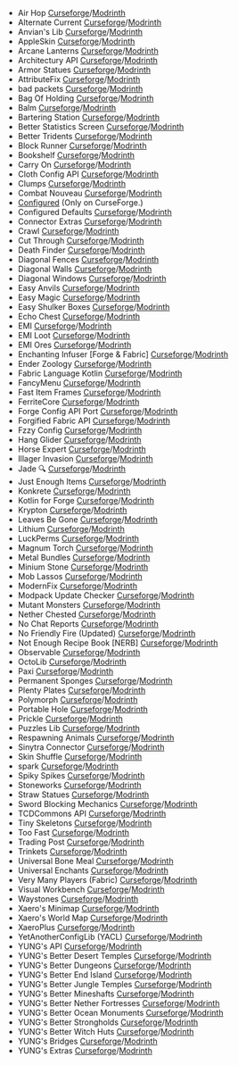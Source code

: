 - Air Hop [Curseforge](https://www.curseforge.com/minecraft/mc-mods/air-hop)/[Modrinth](https://modrinth.com/mod/air-hop)  
- Alternate Current [Curseforge](https://www.curseforge.com/minecraft/mc-mods/alternate-current)/[Modrinth](https://modrinth.com/mod/alternate-current)  
- Anvian's Lib [Curseforge](https://www.curseforge.com/minecraft/mc-mods/anvians-lib)/[Modrinth](https://modrinth.com/mod/anvians-lib)  
- AppleSkin [Curseforge](https://www.curseforge.com/minecraft/mc-mods/appleskin)/[Modrinth](https://modrinth.com/mod/appleskin)  
- Arcane Lanterns [Curseforge](https://www.curseforge.com/minecraft/mc-mods/arcane-lanterns)/[Modrinth](https://modrinth.com/mod/arcane-lanterns)  
- Architectury API [Curseforge](https://www.curseforge.com/minecraft/mc-mods/architectury-api)/[Modrinth](https://modrinth.com/mod/architectury-api)  
- Armor Statues [Curseforge](https://www.curseforge.com/minecraft/mc-mods/armor-statues)/[Modrinth](https://modrinth.com/mod/armor-statues)  
- AttributeFix [Curseforge](https://www.curseforge.com/minecraft/mc-mods/attributefix)/[Modrinth](https://modrinth.com/mod/attributefix)  
- bad packets [Curseforge](https://www.curseforge.com/minecraft/mc-mods/badpackets)/[Modrinth](https://modrinth.com/mod/badpackets)  
- Bag Of Holding [Curseforge](https://www.curseforge.com/minecraft/mc-mods/bag-of-holding-forge)/[Modrinth](https://modrinth.com/mod/bag-of-holding)  
- Balm [Curseforge](https://www.curseforge.com/minecraft/mc-mods/balm)/[Modrinth](https://modrinth.com/mod/balm)  
- Bartering Station [Curseforge](https://www.curseforge.com/minecraft/mc-mods/bartering-station)/[Modrinth](https://modrinth.com/mod/bartering-station)  
- Better Statistics Screen [Curseforge](https://www.curseforge.com/minecraft/mc-mods/better-stats)/[Modrinth](https://modrinth.com/mod/better-stats)  
- Better Tridents [Curseforge](https://www.curseforge.com/minecraft/mc-mods/better-tridents)/[Modrinth](https://modrinth.com/mod/better-tridents)  
- Block Runner [Curseforge](https://www.curseforge.com/minecraft/mc-mods/block-runner-forge)/[Modrinth](https://modrinth.com/mod/block-runner)  
- Bookshelf [Curseforge](https://www.curseforge.com/minecraft/mc-mods/bookshelf)/[Modrinth](https://modrinth.com/mod/bookshelf-lib)  
- Carry On [Curseforge](https://www.curseforge.com/minecraft/mc-mods/carry-on)/[Modrinth](https://modrinth.com/mod/carry-on)  
- Cloth Config API [Curseforge](https://www.curseforge.com/minecraft/mc-mods/cloth-config)/[Modrinth](https://modrinth.com/mod/cloth-config)  
- Clumps [Curseforge](https://www.curseforge.com/minecraft/mc-mods/clumps)/[Modrinth](https://modrinth.com/mod/clumps)  
- Combat Nouveau [Curseforge](https://www.curseforge.com/minecraft/mc-mods/combat-nouveau)/[Modrinth](https://modrinth.com/mod/combat-nouveau)  
- [Configured](https://www.curseforge.com/minecraft/mc-mods/configured) (Only on CurseForge.)  
- Configured Defaults [Curseforge](https://www.curseforge.com/minecraft/mc-mods/configured-defaults)/[Modrinth](https://modrinth.com/mod/configured-defaults)  
- Connector Extras [Curseforge](https://www.curseforge.com/minecraft/mc-mods/connector-extras)/[Modrinth](https://modrinth.com/mod/connector-extras)  
- Crawl [Curseforge](https://www.curseforge.com/minecraft/mc-mods/crawl)/[Modrinth](https://modrinth.com/mod/crawl)  
- Cut Through [Curseforge](https://www.curseforge.com/minecraft/mc-mods/cut-through)/[Modrinth](https://modrinth.com/mod/cut-through)  
- Death Finder [Curseforge](https://www.curseforge.com/minecraft/mc-mods/death-finder)/[Modrinth](https://modrinth.com/mod/death-finder)  
- Diagonal Fences [Curseforge](https://www.curseforge.com/minecraft/mc-mods/diagonal-fences)/[Modrinth](https://modrinth.com/mod/diagonal-fences)  
- Diagonal Walls [Curseforge](https://www.curseforge.com/minecraft/mc-mods/diagonal-walls)/[Modrinth](https://modrinth.com/mod/diagonal-walls)  
- Diagonal Windows [Curseforge](https://www.curseforge.com/minecraft/mc-mods/diagonal-windows)/[Modrinth](https://modrinth.com/mod/diagonal-windows)  
- Easy Anvils [Curseforge](https://www.curseforge.com/minecraft/mc-mods/easy-anvils)/[Modrinth](https://modrinth.com/mod/easy-anvils)  
- Easy Magic [Curseforge](https://www.curseforge.com/minecraft/mc-mods/easy-magic)/[Modrinth](https://modrinth.com/mod/easy-magic)  
- Easy Shulker Boxes [Curseforge](https://www.curseforge.com/minecraft/mc-mods/easy-shulker-boxes)/[Modrinth](https://modrinth.com/mod/easy-shulker-boxes)  
- Echo Chest [Curseforge](https://www.curseforge.com/minecraft/mc-mods/echo-chest)/[Modrinth](https://modrinth.com/mod/echo-chest)  
- EMI [Curseforge](https://www.curseforge.com/minecraft/mc-mods/emi)/[Modrinth](https://modrinth.com/mod/emi)  
- EMI Loot [Curseforge](https://www.curseforge.com/minecraft/mc-mods/emi-loot)/[Modrinth](https://modrinth.com/mod/emi-loot)  
- EMI Ores [Curseforge](https://www.curseforge.com/minecraft/mc-mods/emi-ores)/[Modrinth](https://modrinth.com/mod/emi-ores)  
- Enchanting Infuser [Forge & Fabric] [Curseforge](https://www.curseforge.com/minecraft/mc-mods/enchanting-infuser-forge)/[Modrinth](https://modrinth.com/mod/enchanting-infuser)  
- Ender Zoology [Curseforge](https://www.curseforge.com/minecraft/mc-mods/ender-zoology)/[Modrinth](https://modrinth.com/mod/ender-zoology)  
- Fabric Language Kotlin [Curseforge](https://www.curseforge.com/minecraft/mc-mods/fabric-language-kotlin)/[Modrinth](https://modrinth.com/mod/fabric-language-kotlin)  
- FancyMenu [Curseforge](https://www.curseforge.com/minecraft/mc-mods/fancymenu)/[Modrinth](https://modrinth.com/mod/fancymenu)  
- Fast Item Frames [Curseforge](https://www.curseforge.com/minecraft/mc-mods/fast-item-frames)/[Modrinth](https://modrinth.com/mod/fast-item-frames)  
- FerriteCore [Curseforge](https://www.curseforge.com/minecraft/mc-mods/ferritecore)/[Modrinth](https://modrinth.com/mod/ferrite-core)  
- Forge Config API Port [Curseforge](https://www.curseforge.com/minecraft/mc-mods/forge-config-api-port-fabric)/[Modrinth](https://modrinth.com/mod/forge-config-api-port)  
- Forgified Fabric API [Curseforge](https://www.curseforge.com/minecraft/mc-mods/forgified-fabric-api)/[Modrinth](https://modrinth.com/mod/forgified-fabric-api)  
- Fzzy Config [Curseforge](https://www.curseforge.com/minecraft/mc-mods/fzzy-config)/[Modrinth](https://modrinth.com/mod/fzzy-config)  
- Hang Glider [Curseforge](https://www.curseforge.com/minecraft/mc-mods/hang-glider)/[Modrinth](https://modrinth.com/mod/hang-glider)  
- Horse Expert [Curseforge](https://www.curseforge.com/minecraft/mc-mods/horse-expert)/[Modrinth](https://modrinth.com/mod/horse-expert)  
- Illager Invasion [Curseforge](https://www.curseforge.com/minecraft/mc-mods/illager-invasion)/[Modrinth](https://modrinth.com/mod/illager-invasion)  
- Jade 🔍 [Curseforge](https://www.curseforge.com/minecraft/mc-mods/jade)/[Modrinth](https://modrinth.com/mod/jade)  
- Just Enough Items [Curseforge](https://www.curseforge.com/minecraft/mc-mods/jei)/[Modrinth](https://modrinth.com/mod/jei)  
- Konkrete [Curseforge](https://www.curseforge.com/minecraft/mc-mods/konkrete)/[Modrinth](https://modrinth.com/mod/konkrete)  
- Kotlin for Forge [Curseforge](https://www.curseforge.com/minecraft/mc-mods/kotlin-for-forge)/[Modrinth](https://modrinth.com/mod/kotlin-for-forge)  
- Krypton [Curseforge](https://www.curseforge.com/minecraft/mc-mods/krypton)/[Modrinth](https://modrinth.com/mod/krypton)  
- Leaves Be Gone [Curseforge](https://www.curseforge.com/minecraft/mc-mods/leaves-be-gone)/[Modrinth](https://modrinth.com/mod/leaves-be-gone)  
- Lithium [Curseforge](https://www.curseforge.com/minecraft/mc-mods/lithium)/[Modrinth](https://modrinth.com/mod/lithium)  
- LuckPerms [Curseforge](https://www.curseforge.com/minecraft/mc-mods/luckperms)/[Modrinth](https://modrinth.com/mod/luckperms)  
- Magnum Torch [Curseforge](https://www.curseforge.com/minecraft/mc-mods/magnum-torch-forge)/[Modrinth](https://modrinth.com/mod/magnum-torch)  
- Metal Bundles [Curseforge](https://www.curseforge.com/minecraft/mc-mods/metal-bundles)/[Modrinth](https://modrinth.com/mod/metal-bundles)  
- Minium Stone [Curseforge](https://www.curseforge.com/minecraft/mc-mods/minium-stone)/[Modrinth](https://modrinth.com/mod/minium-stone)  
- Mob Lassos [Curseforge](https://www.curseforge.com/minecraft/mc-mods/mob-lassos)/[Modrinth](https://modrinth.com/mod/mob-lassos)  
- ModernFix [Curseforge](https://www.curseforge.com/minecraft/mc-mods/modernfix)/[Modrinth](https://modrinth.com/mod/modernfix)  
- Modpack Update Checker [Curseforge](https://www.curseforge.com/minecraft/mc-mods/modpack-update-checker)/[Modrinth](https://modrinth.com/mod/modpack-update-checker)  
- Mutant Monsters [Curseforge](https://www.curseforge.com/minecraft/mc-mods/mutant-monsters)/[Modrinth](https://modrinth.com/mod/mutant-monsters)  
- Nether Chested [Curseforge](https://www.curseforge.com/minecraft/mc-mods/new-nether-chest)/[Modrinth](https://modrinth.com/mod/new-nether-chest)  
- No Chat Reports [Curseforge](https://www.curseforge.com/minecraft/mc-mods/no-chat-reports)/[Modrinth](https://modrinth.com/mod/no-chat-reports)  
- No Friendly Fire (Updated) [Curseforge](https://www.curseforge.com/minecraft/mc-mods/no-friendly-fire)/[Modrinth](https://modrinth.com/mod/no-friendly-fire)  
- Not Enough Recipe Book [NERB] [Curseforge](https://www.curseforge.com/minecraft/mc-mods/notenoughrecipebook)/[Modrinth](https://modrinth.com/mod/nerb)  
- Observable [Curseforge](https://www.curseforge.com/minecraft/mc-mods/observable)/[Modrinth](https://modrinth.com/mod/observable)  
- OctoLib [Curseforge](https://www.curseforge.com/minecraft/mc-mods/octo-lib)/[Modrinth](https://modrinth.com/mod/octo-lib)  
- Paxi [Curseforge](https://www.curseforge.com/minecraft/mc-mods/paxi-neoforge)/[Modrinth](https://modrinth.com/mod/paxi)  
- Permanent Sponges [Curseforge](https://www.curseforge.com/minecraft/mc-mods/permanent-sponges)/[Modrinth](https://modrinth.com/mod/permanent-sponges)  
- Plenty Plates [Curseforge](https://www.curseforge.com/minecraft/mc-mods/plenty-plates)/[Modrinth](https://modrinth.com/mod/plenty-plates)  
- Polymorph [Curseforge](https://www.curseforge.com/minecraft/mc-mods/polymorph)/[Modrinth](https://modrinth.com/mod/polymorph)  
- Portable Hole [Curseforge](https://www.curseforge.com/minecraft/mc-mods/portable-hole)/[Modrinth](https://modrinth.com/mod/portable-hole)  
- Prickle [Curseforge](https://www.curseforge.com/minecraft/mc-mods/prickle)/[Modrinth](https://modrinth.com/mod/prickle)  
- Puzzles Lib [Curseforge](https://www.curseforge.com/minecraft/mc-mods/puzzles-lib)/[Modrinth](https://modrinth.com/mod/puzzles-lib)  
- Respawning Animals [Curseforge](https://www.curseforge.com/minecraft/mc-mods/respawning-animals)/[Modrinth](https://modrinth.com/mod/respawning-animals)  
- Sinytra Connector [Curseforge](https://www.curseforge.com/minecraft/mc-mods/sinytra-connector)/[Modrinth](https://modrinth.com/mod/connector)  
- Skin Shuffle [Curseforge](https://www.curseforge.com/minecraft/mc-mods/skinshuffle)/[Modrinth](https://modrinth.com/mod/skinshuffle)  
- spark [Curseforge](https://www.curseforge.com/minecraft/mc-mods/spark)/[Modrinth](https://modrinth.com/mod/spark)  
- Spiky Spikes [Curseforge](https://www.curseforge.com/minecraft/mc-mods/spiky-spikes)/[Modrinth](https://modrinth.com/mod/spiky-spikes)  
- Stoneworks [Curseforge](https://www.curseforge.com/minecraft/mc-mods/stoneworks)/[Modrinth](https://modrinth.com/mod/stoneworks)  
- Straw Statues [Curseforge](https://www.curseforge.com/minecraft/mc-mods/straw-statues)/[Modrinth](https://modrinth.com/mod/straw-statues)  
- Sword Blocking Mechanics [Curseforge](https://www.curseforge.com/minecraft/mc-mods/sword-blocking-mechanics)/[Modrinth](https://modrinth.com/mod/sword-blocking-mechanics)  
- TCDCommons API [Curseforge](https://www.curseforge.com/minecraft/mc-mods/tcdcommons)/[Modrinth](https://modrinth.com/mod/tcdcommons)  
- Tiny Skeletons [Curseforge](https://www.curseforge.com/minecraft/mc-mods/tiny-skeletons-forge)/[Modrinth](https://modrinth.com/mod/tiny-skeletons)  
- Too Fast [Curseforge](https://www.curseforge.com/minecraft/mc-mods/too-fast)/[Modrinth](https://modrinth.com/mod/too-fast)  
- Trading Post [Curseforge](https://www.curseforge.com/minecraft/mc-mods/trading-post)/[Modrinth](https://modrinth.com/mod/trading-post)  
- Trinkets [Curseforge](https://www.curseforge.com/minecraft/mc-mods/trinkets)/[Modrinth](https://modrinth.com/mod/trinkets)  
- Universal Bone Meal [Curseforge](https://www.curseforge.com/minecraft/mc-mods/universal-bone-meal-forge)/[Modrinth](https://modrinth.com/mod/universal-bone-meal)  
- Universal Enchants [Curseforge](https://www.curseforge.com/minecraft/mc-mods/universal-enchants-forge)/[Modrinth](https://modrinth.com/mod/universal-enchants)  
- Very Many Players (Fabric) [Curseforge](https://www.curseforge.com/minecraft/mc-mods/vmp-fabric)/[Modrinth](https://modrinth.com/mod/vmp-fabric)  
- Visual Workbench [Curseforge](https://www.curseforge.com/minecraft/mc-mods/visual-workbench)/[Modrinth](https://modrinth.com/mod/visual-workbench)  
- Waystones [Curseforge](https://www.curseforge.com/minecraft/mc-mods/waystones)/[Modrinth](https://modrinth.com/mod/waystones)  
- Xaero's Minimap [Curseforge](https://www.curseforge.com/minecraft/mc-mods/xaeros-minimap)/[Modrinth](https://modrinth.com/mod/xaeros-minimap)  
- Xaero's World Map [Curseforge](https://www.curseforge.com/minecraft/mc-mods/xaeros-world-map)/[Modrinth](https://modrinth.com/mod/xaeros-world-map)  
- XaeroPlus [Curseforge](https://www.curseforge.com/minecraft/mc-mods/xaeroplus)/[Modrinth](https://modrinth.com/mod/xaeroplus)  
- YetAnotherConfigLib (YACL) [Curseforge](https://www.curseforge.com/minecraft/mc-mods/yacl)/[Modrinth](https://modrinth.com/mod/yacl)  
- YUNG's API [Curseforge](https://www.curseforge.com/minecraft/mc-mods/yungs-api-neoforge)/[Modrinth](https://modrinth.com/mod/yungs-api)  
- YUNG's Better Desert Temples [Curseforge](https://www.curseforge.com/minecraft/mc-mods/yungs-better-desert-temples-neoforge)/[Modrinth](https://modrinth.com/mod/yungs-better-desert-temples)  
- YUNG's Better Dungeons [Curseforge](https://www.curseforge.com/minecraft/mc-mods/yungs-better-dungeons-neoforge)/[Modrinth](https://modrinth.com/mod/yungs-better-dungeons)  
- YUNG's Better End Island [Curseforge](https://www.curseforge.com/minecraft/mc-mods/yungs-better-end-island-neoforge)/[Modrinth](https://modrinth.com/mod/yungs-better-end-island)  
- YUNG's Better Jungle Temples [Curseforge](https://www.curseforge.com/minecraft/mc-mods/yungs-better-jungle-temples-neoforge)/[Modrinth](https://modrinth.com/mod/yungs-better-jungle-temples)  
- YUNG's Better Mineshafts [Curseforge](https://www.curseforge.com/minecraft/mc-mods/yungs-better-mineshafts-neoforge)/[Modrinth](https://modrinth.com/mod/yungs-better-mineshafts)  
- YUNG's Better Nether Fortresses [Curseforge](https://www.curseforge.com/minecraft/mc-mods/yungs-better-nether-fortresses-neoforge)/[Modrinth](https://modrinth.com/mod/yungs-better-nether-fortresses)  
- YUNG's Better Ocean Monuments [Curseforge](https://www.curseforge.com/minecraft/mc-mods/yungs-better-ocean-monuments-neoforge)/[Modrinth](https://modrinth.com/mod/yungs-better-ocean-monuments)  
- YUNG's Better Strongholds [Curseforge](https://www.curseforge.com/minecraft/mc-mods/yungs-better-strongholds-neoforge)/[Modrinth](https://modrinth.com/mod/yungs-better-strongholds)  
- YUNG's Better Witch Huts [Curseforge](https://www.curseforge.com/minecraft/mc-mods/yungs-better-witch-huts-neoforge)/[Modrinth](https://modrinth.com/mod/yungs-better-witch-huts)  
- YUNG's Bridges [Curseforge](https://www.curseforge.com/minecraft/mc-mods/yungs-bridges-neoforge)/[Modrinth](https://modrinth.com/mod/yungs-bridges)  
- YUNG's Extras [Curseforge](https://www.curseforge.com/minecraft/mc-mods/yungs-extras-neoforge)/[Modrinth](https://modrinth.com/mod/yungs-extras)  